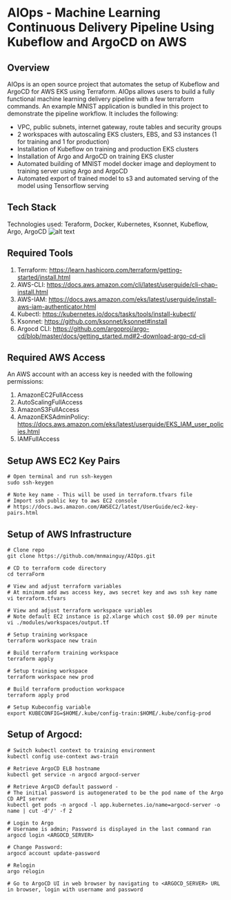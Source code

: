 # AIOps - Machine Learning Continuous Delivery Pipeline Using Kubeflow and ArgoCD on AWS

## Overview
AIOps is an open source project that automates the setup of Kubeflow and ArgoCD for AWS EKS using Terraform. AIOps allows users to build a fully functional machine learning delivery pipeline with a few terraform commands. An example MNIST application is bundled in this project to demonstrate the pipeline workflow. It includes the following:

* VPC, public subnets, internet gateway, route tables and security groups
* 2 workspaces with autoscaling EKS clusters, EBS, and S3 instances (1 for training and 1 for production)
* Installation of Kubeflow on training and production EKS clusters
* Installation of Argo and ArgoCD on training EKS cluster
* Automated building of MNIST model docker image and deployment to training server using Argo and ArgoCD
* Automated export of trained model to s3 and automated serving of the model using Tensorflow serving

## Tech Stack
Technologies used: Teraform, Docker, Kubernetes, Ksonnet, Kubeflow, Argo, ArgoCD 
![alt text](https://user-images.githubusercontent.com/28720518/55841131-da1db700-5ae2-11e9-95e9-4c7ddb575ada.png)

## Required Tools
1. Terraform: https://learn.hashicorp.com/terraform/getting-started/install.html
2. AWS-CLI: https://docs.aws.amazon.com/cli/latest/userguide/cli-chap-install.html
3. AWS-IAM: https://docs.aws.amazon.com/eks/latest/userguide/install-aws-iam-authenticator.html
4. Kubectl: https://kubernetes.io/docs/tasks/tools/install-kubectl/
5. Ksonnet: https://github.com/ksonnet/ksonnet#install
6. Argocd CLI: https://github.com/argoproj/argo-cd/blob/master/docs/getting_started.md#2-download-argo-cd-cli

## Required AWS Access
An AWS account with an access key is needed with the following permissions:
1. AmazonEC2FullAccess
2. AutoScalingFullAccess
3. AmazonS3FullAccess
4. AmazonEKSAdminPolicy: https://docs.aws.amazon.com/eks/latest/userguide/EKS_IAM_user_policies.html
5. IAMFullAccess

## Setup AWS EC2 Key Pairs
```
# Open terminal and run ssh-keygen
sudo ssh-keygen

# Note key name - This will be used in terraform.tfvars file
# Import ssh public key to aws EC2 console
# https://docs.aws.amazon.com/AWSEC2/latest/UserGuide/ec2-key-pairs.html
```

## Setup of AWS Infrastructure

```
# Clone repo
git clone https://github.com/mnmainguy/AIOps.git

# CD to terraform code directory
cd terraForm

# View and adjust terraform variables
# At minimum add aws access key, aws secret key and aws ssh key name
vi terraform.tfvars

# View and adjust terraform workspace variables
# Note default EC2 instance is p2.xlarge which cost $0.09 per minute
vi ./modules/workspaces/output.tf

# Setup training workspace
terraform workspace new train

# Build terraform training workspace
terraform apply

# Setup training workspace
terraform workspace new prod

# Build terraform production workspace
terraform apply prod

# Setup Kubeconfig variable
export KUBECONFIG=$HOME/.kube/config-train:$HOME/.kube/config-prod
```

## Setup of Argocd:
```
# Switch kubectl context to training environment
kubectl config use-context aws-train

# Retrieve ArgoCD ELB hostname
kubectl get service -n argocd argocd-server 

# Retrieve ArgoCD default password - 
# The initial password is autogenerated to be the pod name of the Argo CD API server
kubectl get pods -n argocd -l app.kubernetes.io/name=argocd-server -o name | cut -d'/' -f 2

# Login to Argo
# Username is admin; Password is displayed in the last command ran
argocd login <ARGOCD_SERVER>

# Change Password:
argocd account update-password

# Relogin
argo relogin

# Go to ArgoCD UI in web browser by navigating to <ARGOCD_SERVER> URL in browser, login with username and password

```
